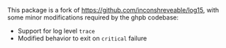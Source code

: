 This package is a fork of https://github.com/inconshreveable/log15, with some
minor modifications required by the ghpb codebase:

 * Support for log level `trace`
 * Modified behavior to exit on `critical` failure
